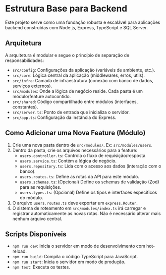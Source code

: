 # Estrutura Base para Backend

Este projeto serve como uma fundação robusta e escalável para aplicações backend construídas com Node.js, Express, TypeScript e SQL Server.

## Arquitetura

A arquitetura é modular e segue o princípio de separação de responsabilidades:

- `src/config`: Configurações da aplicação (variáveis de ambiente, etc.).
- `src/core`: Lógica central da aplicação (middlewares, erros, utils).
- `src/infra`: Camada de infraestrutura (conexão com banco de dados, serviços externos).
- `src/modules`: Onde a lógica de negócio reside. Cada pasta é um módulo/feature autocontido.
- `src/shared`: Código compartilhado entre módulos (interfaces, constantes).
- `src/server.ts`: Ponto de entrada que inicializa o servidor.
- `src/app.ts`: Configuração da instância do Express.

## Como Adicionar uma Nova Feature (Módulo)

1.  Crie uma nova pasta dentro de `src/modules/`. Ex: `src/modules/users`.
2.  Dentro da pasta, crie os arquivos necessários para a feature:
    - `users.controller.ts`: Controla o fluxo de requisição/resposta.
    - `users.service.ts`: Contém a lógica de negócio.
    - `users.repository.ts`: Lida com o acesso aos dados (interação com o banco).
    - `users.routes.ts`: Define as rotas da API para este módulo.
    - `users.schemas.ts`: (Opcional) Define os schemas de validação (Zod) para as requisições.
    - `users.types.ts`: (Opcional) Define os tipos e interfaces específicos do módulo.
3.  O arquivo `users.routes.ts` deve exportar um `express.Router`.
4.  O sistema de roteamento em `src/modules/index.ts` irá carregar e registrar automaticamente as novas rotas. Não é necessário alterar mais nenhum arquivo central.

## Scripts Disponíveis

- `npm run dev`: Inicia o servidor em modo de desenvolvimento com hot-reload.
- `npm run build`: Compila o código TypeScript para JavaScript.
- `npm run start`: Inicia o servidor em modo de produção.
- `npm test`: Executa os testes.
